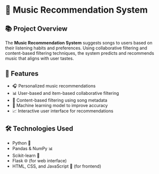 
# 🎵 Music Recommendation System

## 📚 Project Overview
The **Music Recommendation System** suggests songs to users based on their listening habits and preferences. Using collaborative filtering and content-based filtering techniques, the system predicts and recommends music that aligns with user tastes.

## 🚀 Features
- 🎧 Personalized music recommendations
- 📊 User-based and item-based collaborative filtering
- 🎼 Content-based filtering using song metadata
- 🧠 Machine learning model to improve accuracy
- 📈 Interactive user interface for recommendations

## 🛠️ Technologies Used
- Python 🐍
- Pandas & NumPy 📊
- Scikit-learn 🤖
- Flask 🌐 (for web interface)
- HTML, CSS, and JavaScript 🎨 (for frontend)

